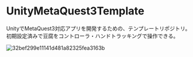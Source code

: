 # UnityMetaQuest3Template
UnityでMetaQuest3対応アプリを開発するための、テンプレートリポジトリ。初期設定済みで豆腐をコントローラ・ハンドトラッキングで操作できる。  

![32bef299e11141d481a82325fea3163b](https://github.com/saitocastel1900/UnityMetaQuest3Template/assets/96648305/24fa63fb-0c74-4add-bad9-6e37cc317f88)

